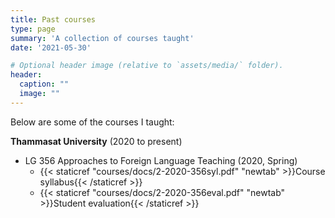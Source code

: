 ```yaml
---
title: Past courses
type: page
summary: 'A collection of courses taught'
date: '2021-05-30'

# Optional header image (relative to `assets/media/` folder).
header:
  caption: ""
  image: ""
---
```


Below are some of the courses I taught:

**Thammasat University** (2020 to present)

- LG 356 Approaches to Foreign Language Teaching (2020, Spring)
  - {{< staticref "courses/docs/2-2020-356syl.pdf" "newtab" >}}Course syllabus{{< /staticref >}} 
  - {{< staticref "courses/docs/2-2020-356eval.pdf" "newtab" >}}Student evaluation{{< /staticref >}} 
